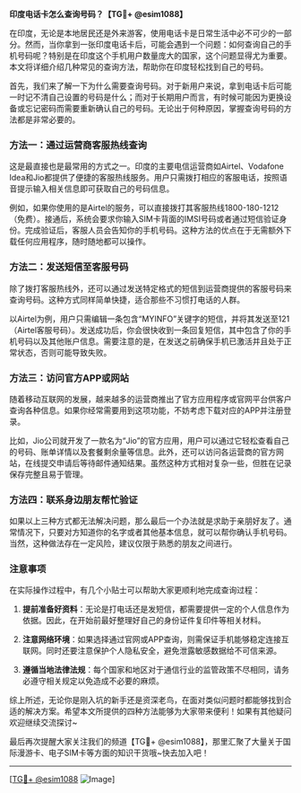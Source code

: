 **印度电话卡怎么查询号码？【TG💪+ @esim1088】**

在印度，无论是本地居民还是外来游客，使用电话卡是日常生活中必不可少的一部分。然而，当你拿到一张印度电话卡后，可能会遇到一个问题：如何查询自己的手机号码呢？特别是在印度这个手机用户数量庞大的国家，这个问题显得尤为重要。本文将详细介绍几种常见的查询方法，帮助你在印度轻松找到自己的号码。

首先，我们来了解一下为什么需要查询号码。对于新用户来说，拿到电话卡后可能一时记不清自己设置的号码是什么；而对于长期用户而言，有时候可能因为更换设备或忘记密码而需要重新确认自己的号码。无论出于何种原因，掌握查询号码的方法都是非常必要的。

### 方法一：通过运营商客服热线查询

这是最直接也是最常用的方式之一。印度的主要电信运营商如Airtel、Vodafone Idea和Jio都提供了便捷的客服热线服务。用户只需拨打相应的客服电话，按照语音提示输入相关信息即可获取自己的号码信息。

例如，如果你使用的是Airtel的服务，可以直接拨打其客服热线1800-180-1212（免费）。接通后，系统会要求你输入SIM卡背面的IMSI号码或者通过短信验证身份。完成验证后，客服人员会告知你的手机号码。这种方法的优点在于无需额外下载任何应用程序，随时随地都可以操作。

### 方法二：发送短信至客服号码

除了拨打客服热线外，还可以通过发送特定格式的短信到运营商提供的客服号码来查询号码。这种方式同样简单快捷，适合那些不习惯打电话的人群。

以Airtel为例，用户只需编辑一条包含“MYINFO”关键字的短信，并将其发送至121（Airtel客服号码）。发送成功后，你会很快收到一条回复短信，其中包含了你的手机号码以及其他账户信息。需要注意的是，在发送之前确保手机已激活并且处于正常状态，否则可能导致失败。

### 方法三：访问官方APP或网站

随着移动互联网的发展，越来越多的运营商推出了官方应用程序或官网平台供客户查询各种信息。如果你经常需要用到这项功能，不妨考虑下载对应的APP并注册登录。

比如，Jio公司就开发了一款名为“Jio”的官方应用，用户可以通过它轻松查看自己的号码、账单详情以及套餐剩余量等信息。此外，还可以访问各运营商的官方网站，在线提交申请后等待邮件通知结果。虽然这种方式相对复杂一些，但胜在记录保存完整且易于管理。

### 方法四：联系身边朋友帮忙验证

如果以上三种方式都无法解决问题，那么最后一个办法就是求助于亲朋好友了。通常情况下，只要对方知道你的名字或者其他基本信息，就可以帮你确认手机号码。当然，这种做法存在一定风险，建议仅限于熟悉的朋友之间进行。

### 注意事项

在实际操作过程中，有几个小贴士可以帮助大家更顺利地完成查询过程：

1. **提前准备好资料**：无论是打电话还是发短信，都需要提供一定的个人信息作为依据。因此，在开始前最好整理好自己的身份证件复印件等相关材料。
   
2. **注意网络环境**：如果选择通过官网或APP查询，则需保证手机能够稳定连接互联网。同时还要注意保护个人隐私安全，避免泄露敏感数据给不可信来源。

3. **遵循当地法律法规**：每个国家和地区对于通信行业的监管政策不尽相同，请务必遵守相关规定以免造成不必要的麻烦。

综上所述，无论你是刚入坑的新手还是资深老鸟，在面对类似问题时都能够找到合适的解决方案。希望本文所提供的四种方法能够为大家带来便利！如果有其他疑问欢迎继续交流探讨~

最后再次提醒大家关注我们的频道【TG💪+ @esim1088】，那里汇聚了大量关于国际漫游卡、电子SIM卡等方面的知识干货哦~快去加入吧！

---

[[TG💪+ @esim1088](https://t.me/s/esim1088) ![Image](https://i.postimg.cc/4NQfJmqS/Snipaste-2025-05-13-00-14-12.png)]
